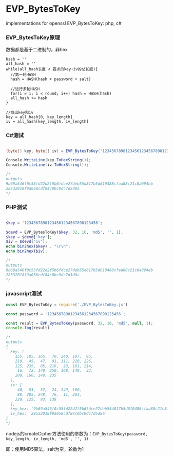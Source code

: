 # EVP_BytesToKey
implementations for openssl EVP_BytesToKey: php, c#

### EVP_BytesToKey原理
数据都是基于二进制的，非hex
```text
hash = ''
all_hash = ''
while(all_hash长度 < 要求的key+iv的总长度){
  //第一轮HASH
  hash = HASH(hash + password + salt)

  //进行多轮HASH
  for(i = 1; i < round; i++) hash = HASH(hash)
  all_hash += hash
}

//取出key和iv
key = all_hash[0, key_length]
iv = all_hash[key_length, iv_length]
```

### C#测试
```csharp

(byte[] key, byte[] iv) = EVP_BytesToKey("12345678901234561234567890123456".ToASCIIBytes(), 32, 16, "md5", null, 1);

Console.WriteLine(key.ToHexString());
Console.WriteLine(iv.ToHexString());

/*
outputs
9b69a546f0c55fd22d2f5b6fdce27deb55d817b5d610488cfaa88c21c8a094eb
28532018f9a058cdf84c0bc9dc7d5d8a
*/
```



### PHP测试
```php

$key = '12345678901234561234567890123456';

$devd = EVP_BytesToKey($key, 32, 16, 'md5', '', 1);
$key = $devd['key'];
$iv = $devd['iv'];
echo bin2hex($key) . "\r\n";
echo bin2hex($iv);

/*
outputs
9b69a546f0c55fd22d2f5b6fdce27deb55d817b5d610488cfaa88c21c8a094eb
28532018f9a058cdf84c0bc9dc7d5d8a
*/
```

### javascript测试
```javascript
const EVP_BytesToKey = require('./EVP_BytesToKey.js')

const password = '12345678901234561234567890123456';

const result = EVP_BytesToKey(password, 32, 16, 'md5', null, 1);
console.log(result)

/*
outputs
{
  key: [
    155, 105, 165,  70, 240, 197,  95,
    210,  45,  47,  91, 111, 220, 226,
    125, 235,  85, 216,  23, 181, 214,
     16,  72, 140, 250, 168, 140,  33,
    200, 160, 148, 235
  ],
  iv: [
     40,  83,  32,  24, 249, 160,
     88, 205, 248,  76,  11, 201,
    220, 125,  93, 138
  ],
  key_hex: '9b69a546f0c55fd22d2f5b6fdce27deb55d817b5d610488cfaa88c21c8a094eb',
  iv_hex: '28532018f9a058cdf84c0bc9dc7d5d8a'
}
*/
```



nodejs的createCipher方法使用的参数为：`EVP_BytesToKey(password, key_length, iv_length, 'md5', '', 1)`

即：使用MD5算法，salt为空，轮数为1
